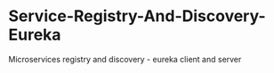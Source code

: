 # Service-Registry-And-Discovery-Eureka
 Microservices registry and discovery - eureka client and server
